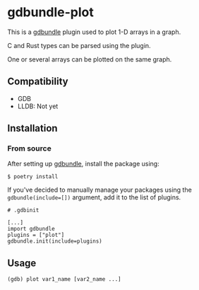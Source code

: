 # gdbundle-plot

This is a [gdbundle](https://github.com/memfault/gdbundle) plugin used to plot 1-D arrays in a graph.

C and Rust types can be parsed using the plugin.

One or several arrays can be plotted on the same graph.

## Compatibility

- GDB
- LLDB: Not yet

## Installation

### From source

After setting up [gdbundle](https://github.com/memfault/gdbundle), install the package using:

```
$ poetry install
```

If you've decided to manually manage your packages using the `gdbundle(include=[])` argument,
add it to the list of plugins.

```
# .gdbinit

[...]
import gdbundle
plugins = ["plot"]
gdbundle.init(include=plugins)
```

## Usage

```
(gdb) plot var1_name [var2_name ...]
```
